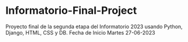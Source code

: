 # Informatorio-Final-Project
Proyecto final de la segunda etapa del Informatorio 2023 usando Python, Django, HTML, CSS y DB.
Fecha de Inicio Martes 27-06-2023
